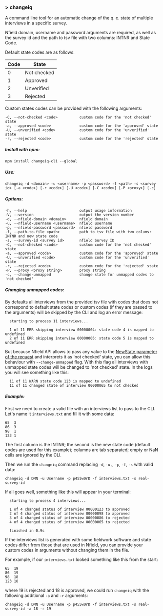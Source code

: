 ### > changeiq

A command line tool for an automatic change of the q. c. state of multiple interviews in a specific survey.

Nfield domain, username and password arguments are required, as well as the survey id and the path to tsv file with two columns: INTNR and State Code.

Default state codes are as follows:

| Code | State       |
|------|-------------|
| 0    | Not checked |
| 1    | Approved    |
| 2    | Unverified  |
| 3    | Rejected    |

Custom states codes can be provided with the following arguments:

    -C, --not-checked <code>          custom code for the 'not checked' state
    -a, --approved <code>             custom code for the 'approved' state
    -U, --unverified <code>           custom code for the 'unverified' state
    -r, --rejected <code>             custom code for the 'rejected' state

##### Install with npm:

    npm install changeiq-cli --global

##### Use:

    changeiq -d <domain> -u <username> -p <password> -f <path> -s <survey id> [-a <code>] [-r <code>] [-U <code>] [-C <code>] [-P <proxy>] [-c]

##### Options:

    -h, --help                        output usage information
    -V, --version                     output the version number
    -d, --nfield-domain <domain>      nfield domain
    -u, --nfield-username <username>  nfield username
    -p, --nfield-password <password>  nfield password
    -f, --path-to-file <path>         path to tsv file with two colums: INTNR and new state code
    -s, --survey-id <survey id>       nfield Survey ID
    -C, --not-checked <code>          custom code for the 'not checked' state
    -a, --approved <code>             custom code for the 'approved' state
    -U, --unverified <code>           custom code for the 'unverified' state
    -r, --rejected <code>             custom code for the 'rejected' state
    -P, --proxy <proxy string>        proxy string
    -c, --change-unmapped             change state for unmapped codes to 'not checked'
    
##### Changing unmapped codes:

By defaults all interviews from the provided tsv file with codes that does not correspond to default state codes or custom codes (if they are passed to the arguments) will be skipped by the CLI and log an error message:

      starting to process 11 interviews...
    
      1 of 11 ERR skipping interview 00000004: state code 4 is mapped to undefined
      2 of 11 ERR skipping interview 00000005: state code 5 is mapped to undefined
      
But because Nfield API allows to pass any value to the [NewState parameter of the request][1] and interprets it as 'not checked' state, you can allow this behaviour with `--change-unmapped` flag. With this flag all interviews with unmapped state codes will be changed to 'not checked' state. In the logs you will see something like this:

      11 of 11 WARN state code 123 is mapped to undefined
      11 of 11 changed state of interview 00000065 to not checked

##### Example:

First we need to create a valid file with an interviews list to pass to the CLI. Let's name it `interviews.txt` and fill it with some data:

    65	3
    86	3
    98	1
    123	1
    
The first column is the INTNR; the second is the new state code (default codes are used for this example); columns are tab separated; empty or NaN cells are ignored by the CLI.

Then we run the `changeiq` command replacing `-d`, `-u,`, `-p`, `-f`, `-s` with valid data:

    changeiq -d DMN -u Username -p p455w0rD -f interviews.txt -s real-survey-id
    
If all goes well, something like this will appear in your terminal:

    
      starting to process 4 interviews...
    
      1 of 4 changed status of interview 00000123 to approved
      2 of 4 changed status of interview 00000098 to approved
      3 of 4 changed status of interview 00000086 to rejected
      4 of 4 changed status of interview 00000065 to rejected
    
      finished in 0.9s
    
If the interviews list is generated with some fieldwork software and state codes differ from those that are used in Nfield, you can provide your custom codes in arguments without changing them in the file.

For example, if our `interviews.txt` looked something like this from the start:

    65	19
    86	19
    98	18
    123	18
    
where 19 is rejected and 18 is approved, we could run `changeiq` with the following additional `-a` and `-r` arguments:

    changeiq -d DMN -u Username -p p455w0rD -f interviews.txt -s real-survey-id -a 18 -r 19

[1]:https://api.nfieldmr.com/help/api/put-v1-surveys-surveyid-interviewquality